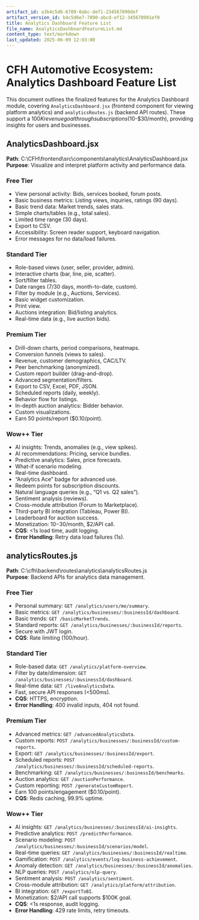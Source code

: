 ```yaml
---
artifact_id: a3b4c5d6-6789-0abc-def1-234567890def
artifact_version_id: b4c5d6e7-7890-abcd-ef12-345678901ef0
title: Analytics Dashboard Feature List
file_name: AnalyticsDashboardFeatureList.md
content_type: text/markdown
last_updated: 2025-06-09 12:03:00
---
```

# CFH Automotive Ecosystem: Analytics Dashboard Feature List

This document outlines the finalized features for the Analytics Dashboard module, covering `AnalyticsDashboard.jsx` (frontend component for viewing platform analytics) and `analyticsRoutes.js` (backend API routes). These support a $100K revenue goal through subscriptions ($10-$30/month), providing insights for users and businesses.

## AnalyticsDashboard.jsx
**Path**: C:\CFH\frontend\src\components\analytics\AnalyticsDashboard.jsx  
**Purpose**: Visualize and interpret platform activity and performance data.

### Free Tier
- View personal activity: Bids, services booked, forum posts.
- Basic business metrics: Listing views, inquiries, ratings (90 days).
- Basic trend data: Market trends, sales stats.
- Simple charts/tables (e.g., total sales).
- Limited time range (30 days).
- Export to CSV.
- Accessibility: Screen reader support, keyboard navigation.
- Error messages for no data/load failures.

### Standard Tier
- Role-based views (user, seller, provider, admin).
- Interactive charts (bar, line, pie, scatter).
- Sort/filter tables.
- Date ranges (7/30 days, month-to-date, custom).
- Filter by module (e.g., Auctions, Services).
- Basic widget customization.
- Print view.
- Auctions integration: Bid/listing analytics.
- Real-time data (e.g., live auction bids).

### Premium Tier
- Drill-down charts, period comparisons, heatmaps.
- Conversion funnels (views to sales).
- Revenue, customer demographics, CAC/LTV.
- Peer benchmarking (anonymized).
- Custom report builder (drag-and-drop).
- Advanced segmentation/filters.
- Export to CSV, Excel, PDF, JSON.
- Scheduled reports (daily, weekly).
- Behavior flow for listings.
- In-depth auction analytics: Bidder behavior.
- Custom visualizations.
- Earn 50 points/report ($0.10/point).

### Wow++ Tier
- AI insights: Trends, anomalies (e.g., view spikes).
- AI recommendations: Pricing, service bundles.
- Predictive analytics: Sales, price forecasts.
- What-if scenario modeling.
- Real-time dashboard.
- “Analytics Ace” badge for advanced use.
- Redeem points for subscription discounts.
- Natural language queries (e.g., “Q1 vs. Q2 sales”).
- Sentiment analysis (reviews).
- Cross-module attribution (Forum to Marketplace).
- Third-party BI integration (Tableau, Power BI).
- Leaderboard for auction success.
- Monetization: $10-$30/month, $2/API call.
- **CQS**: <1s load time, audit logging.
- **Error Handling**: Retry data load failures (1s).

## analyticsRoutes.js
**Path**: C:\cfh\backend\routes\analytics\analyticsRoutes.js  
**Purpose**: Backend APIs for analytics data management.

### Free Tier
- Personal summary: `GET /analytics/users/me/summary`.
- Basic metrics: `GET /analytics/businesses/:businessId/dashboard`.
- Basic trends: `GET /basicMarketTrends`.
- Standard reports: `GET /analytics/businesses/:businessId/reports`.
- Secure with JWT login.
- **CQS**: Rate limiting (100/hour).

### Standard Tier
- Role-based data: `GET /analytics/platform-overview`.
- Filter by date/dimension: `GET /analytics/businesses/:businessId/dashboard`.
- Real-time data: `GET /liveAnalyticsData`.
- Fast, secure API responses (<500ms).
- **CQS**: HTTPS, encryption.
- **Error Handling**: 400 invalid inputs, 404 not found.

### Premium Tier
- Advanced metrics: `GET /advancedAnalyticsData`.
- Custom reports: `POST /analytics/businesses/:businessId/custom-reports`.
- Export: `GET /analytics/businesses/:businessId/export`.
- Scheduled reports: `POST /analytics/businesses/:businessId/scheduled-reports`.
- Benchmarking: `GET /analytics/businesses/:businessId/benchmarks`.
- Auction analytics: `GET /auctionPerformance`.
- Custom reporting: `POST /generateCustomReport`.
- Earn 100 points/engagement ($0.10/point).
- **CQS**: Redis caching, 99.9% uptime.

### Wow++ Tier
- AI insights: `GET /analytics/businesses/:businessId/ai-insights`.
- Predictive analytics: `POST /predictPerformance`.
- Scenario modeling: `POST /analytics/businesses/:businessId/scenarios/model`.
- Real-time queries: `GET /analytics/businesses/:businessId/realtime`.
- Gamification: `POST /analytics/events/log-business-achievement`.
- Anomaly detection: `GET /analytics/businesses/:businessId/anomalies`.
- NLP queries: `POST /analytics/nlp-query`.
- Sentiment analysis: `POST /analytics/sentiment`.
- Cross-module attribution: `GET /analytics/platform/attribution`.
- BI integration: `GET /exportToBI`.
- Monetization: $2/API call supports $100K goal.
- **CQS**: <1s response, audit logging.
- **Error Handling**: 429 rate limits, retry timeouts.